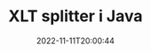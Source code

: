 ---
############################# Static ############################
layout: "auto-gen-merger"
date: 2022-11-11T20:00:44
draft: false
otherformats: ott pdf pps ppsx ppt pptx rtf tex vdx vsdm vsdx vssm vssx vstm vstx vsx

############################# Head ############################
head_title: "Del XLT i flere filer i Java"
head_description: "Del en enkelt XLT-fil i flere filer basert på sidetall, sideintervaller, partalls- eller oddetallssider ved hjelp av dokumentsammenslåings-API."

############################# Header ############################
title: "XLT splitter i Java"
description: "Del XLT med noen få linjer med Java-kode."
bg_image: "https://cms.admin.containerize.com/templates/aspose/App_Themes/V3/images/bg/header1.png"
bg_overlay: false
button:
    enable: true
    icon: "fas fa-arrow-down"
    label: "Last ned gratis prøveversjon"
    link: "https://downloads.groupdocs.com/merger/java"

############################# SubMenu ############################
submenu:
    enable: true

    left:
        img_alt: "GroupDocs.Merger for Java"
        image: "https://cms.admin.containerize.com/templates/groupdocs/images/product-logos/90x90-noborder/groupdocs-merger-java.png"
        product: "GroupDocs.Merger"
        platform: "Java"

    middle:
        button:

            # button loop
            - link: "https://apireference.groupdocs.com/merger/java"
              text: "API-referanse"

            # button loop
            - link: "https://github.com/groupdocs-merger"
              text: "Kodeeksempler"

            # button loop
            - link: "https://products.groupdocs.app/merger/family"
              text: "Live-demoer"

            # button loop
            - link: "https://purchase.groupdocs.com/pricing/merger/java"
              text: "Prissetting"

    right:
        link_download: "https://downloads.groupdocs.com/merger"
        link_learn: "https://docs.groupdocs.com/merger/java"
        link_buy: "https://purchase.groupdocs.com"

############################# About ############################
about:
    enable: true
    title: "Om GroupDocs.Merger for Java API"
    content: |
        [GroupDocs.Merger for Java](/no/merger/java/)-biblioteket tilbyr en enkel løsning for trygt å slå sammen og dele mellom et bredt spekter av dokumentformater, inkludert PDF, Microsoft Office (Word, Excel, PowerPoint, OneNote), OpenDocument, HTML, bilder og mange andre i Java-applikasjoner. Ved å legge til bare noen få linjer med koden, utfør flere dokumentoperasjoner som flytte, fjerne, rotere, bytte ut, trekke ut eller endre retningen på sidene i dokumentene. Dokumentsammenslåings-APIet støtter også forhåndsvisning av dokumentsider som et bilde for å analysere dokumentstrukturen, formateringen og innholdet på siden.
        
        GroupDocs.Merger API er et riktig valg for bedriftsløsninger som trenger fildelingsfunksjoner. Disse APIene støttes godt på alle større operativsystemer og plattformer, inkludert J2SE 7.0 (1.7), J2SE 8.0 (1.8), Java 10.

############################# Steps ############################
steps:
    enable: true
    title_left: "Del XLT-fil etter sider i Java"
    content_left: |
        [GroupDocs.Merger for Java](/no/merger/java/) gjør det enkelt for Java-utviklere å dele en enkelt XLT-fil i flere resulterende filer ved å implementere en noen enkle trinn.
        
        * Initialiser **SplitOptions** med baneformat for utdatafiler.
        * Opprett en ny forekomst av **Merger** og send kildedokumentstien som en konstruktørparameter.
        * Ring **split** og send **SplitOptions**-objektet for å lagre resulterende dokumenter.

    title_right: "Systemkrav"
    content_right: |
        GroupDocs.Merger for Java APIer støttes på alle større plattformer og operativsystemer. Før du utfører koden nedenfor, sørg for at du har følgende forutsetninger installert på systemet ditt.

        * Operativsystemer: Microsoft Windows, Linux, MacOS
        * Utviklingsmiljøer: NetBeans, IntelliJ IDEA, Eclipse
        * Rammer: J2SE 7.0 (1.7), J2SE 8.0 (1.8), Java 10
        * Last ned den nyeste versjonen av GroupDocs.Merger for Java fra [Maven](https://repository.groupdocs.com/webapp/#/artifacts/browse/tree/General/repo/com/groupdocs/groupdocs-merger)
         
    code: |
     {{% merger/additional-styles %}}
     {{< merger/code-merger title="Hvordan dele opp XLT-fil ved hjelp av Java-eksempelkode">}}

        ```java    
        // Del XLT-filen med GroupDocs.Merger for Java API
        String filePath = "input.xlt";
        String filePathOut = "output.xlt";
        
        // Initialiser SplitOptions-klassen med baneformat for utdatafiler
        SplitOptions splitOptions = new SplitOptions(filePathOut, new int[] { 3, 6, 8 });

        // Instantier sammenslåing med inndatadokumentet XLT
        Merger merger = new Merger(filePath);

        // Ring split-metoden og send SplitOptions-objektet for å lagre resulterende dokumenter
        merger.split(splitOptions);
        ```
     {{< /merger/code-merger >}}

############################# Demos ############################
demos:
    enable: true
    title: "Live-demoer - Del XLT-fil på nett"
    content: |
       Del opp XLT-filen akkurat nå ved å gå til nettstedet [GroupDocs.Merger Live Demos](https://products.groupdocs.app/splitter/xlt).
       Live-demoen har følgende fordeler.
        
############################# About Formats ############################
about_formats:
    enable: true

############################# More Formats ############################
more_formats:
    enable: true
    title: "Delt fil av andre formater"
    content: |
        Java dokumenterer fusjon og splitt API for filformater og bilder. Del noen av de populære filformatene som angitt nedenfor.

############################# Back to top ###############################
back_to_top:
    enable: true
---